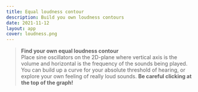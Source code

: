 ```yaml
---
title: Equal loudness contour
description: Build you own loudness contours
date: 2021-11-12
layout: app
cover: loudness.png
---
```



<sound-loudness />

> **Find your own equal loudness contour**  
> Place sine oscillators on the 2D-plane where vertical axis is the volume and horizontal is the frequency of the sounds being played. You can build up a curve for your absolute threshold of hearing, or explore your own feeling of really loud sounds. **Be careful clicking at the top of the graph!**
